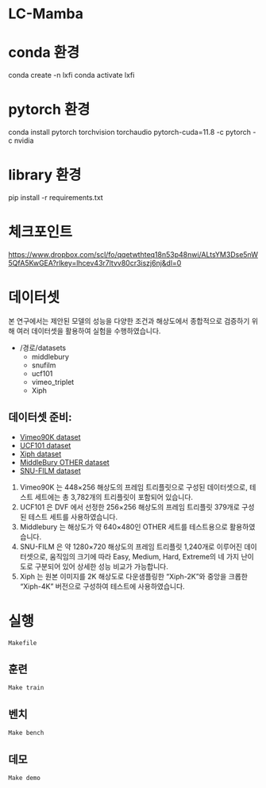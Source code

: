 # LC-Mamba


# conda 환경
conda  create -n lxfi
conda activate lxfi

# pytorch 환경 
conda install pytorch torchvision torchaudio pytorch-cuda=11.8 -c pytorch -c nvidia

# library 환경 
pip install -r requirements.txt


# 체크포인트
https://www.dropbox.com/scl/fo/qqetwthteq18n53p48nwi/ALtsYM3Dse5nW5QfA5KwGEA?rlkey=lhcev43r7ltvv80cr3iszj6nj&dl=0
  
# 데이터셋
본 연구에서는 제안된 모델의 성능을 다양한 조건과 해상도에서 종합적으로 검증하기 위해 여러 데이터셋을 활용하여 실험을 수행하였습니다. 

<ul>
  <li>/경로/datasets
    <ul>
      <li>middlebury</li>
      <li>snufilm</li>
      <li>ucf101</li>
      <li>vimeo_triplet</li>
      <li>Xiph</li>
    </ul>
  </li>
</ul>



## 데이터셋 준비:

   * [Vimeo90K dataset](http://toflow.csail.mit.edu/)
   * [UCF101 dataset](https://liuziwei7.github.io/projects/VoxelFlow)
   * [Xiph dataset](https://github.com/sniklaus/softmax-splatting/blob/master/benchmark_xiph.py)
   * [MiddleBury OTHER dataset](https://vision.middlebury.edu/flow/data/)
   * [SNU-FILM dataset](https://myungsub.github.io/CAIN/)


1) Vimeo90K 는 448×256 해상도의 프레임 트리플릿으로 구성된 데이터셋으로, 테스트 세트에는 총 3,782개의 트리플릿이 포함되어 있습니다. 
2) UCF101 은 DVF 에서 선정한 256×256 해상도의 프레임 트리플릿 379개로 구성된 테스트 세트를 사용하였습니다.
3) Middlebury 는 해상도가 약 640×480인 OTHER 세트를 테스트용으로 활용하였습니다. 
4) SNU-FILM 은 약 1280×720 해상도의 프레임 트리플릿 1,240개로 이루어진 데이터셋으로, 
   움직임의 크기에 따라 Easy, Medium, Hard, Extreme의 네 가지 난이도로 구분되어 있어 상세한 성능 비교가 가능합니다.
5) Xiph 는 원본 이미지를 2K 해상도로 다운샘플링한 “Xiph-2K”와 중앙을 크롭한 “Xiph-4K” 버전으로 구성하여 테스트에 사용하였습니다. 

# 실행
    Makefile
## 훈련 
    Make train
## 벤치
    Make bench
## 데모
    Make demo